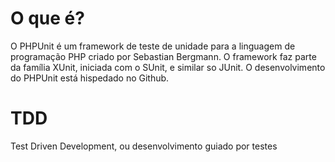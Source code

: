 # O que é?
O PHPUnit é um framework de teste de unidade para a linguagem de programação PHP criado por Sebastian Bergmann. O framework faz parte da família XUnit, iniciada com o SUnit, e similar so JUnit. O desenvolvimento do PHPUnit está hispedado no Github.

# TDD
Test Driven Development, ou desenvolvimento guiado por testes

